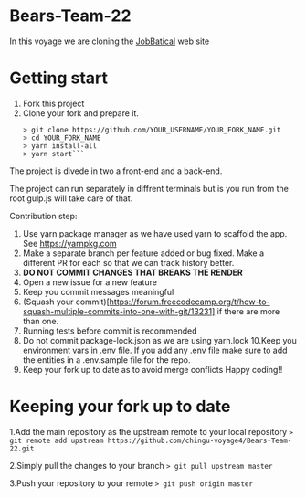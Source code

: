 # Bears-Team-22
In this voyage we are cloning the [JobBatical](https://jobbatical.com/) web site

# Getting start
1. Fork this project
2. Clone your fork and prepare it.
    ```
    > git clone https://github.com/YOUR_USERNAME/YOUR_FORK_NAME.git
    > cd YOUR_FORK_NAME
    > yarn install-all
    > yarn start```
    
The project is divede in two a front-end and a back-end. 

The project can run separately in diffrent terminals but is you run from the root gulp.js will take care of that.

Contribution step:

1. Use yarn package manager as we have used yarn to scaffold the app. See https://yarnpkg.com
2. Make a separate branch per feature added or bug fixed. Make a different PR for each so that we can track history better.
3. **DO NOT COMMIT CHANGES THAT BREAKS THE RENDER**
4. Open a new issue for a new feature
6. Keep you commit messages meaningful
7. (Squash your commit)[https://forum.freecodecamp.org/t/how-to-squash-multiple-commits-into-one-with-git/13231] if there are more than one.
8. Running tests before commit is recommended
9. Do not commit package-lock.json as we are using yarn.lock
10.Keep you environment vars in .env file. If you add any .env file make sure to add the entities in a .env.sample file for the repo.
11. Keep your fork up to date as to avoid merge conflicts
Happy coding!!

# Keeping your fork up to date
1.Add the main repository as the upstream remote to your local repository
```> git remote add upstream https://github.com/chingu-voyage4/Bears-Team-22.git```

2.Simply pull the changes to your branch
```> git pull upstream master```

3.Push your repository to your remote
```> git push origin master```
